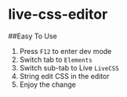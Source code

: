 live-css-editor
===============

##Easy To Use
1. Press `F12` to enter dev mode
2. Switch tab to `Elements`
3. Switch sub-tab to Live `LiveCSS`
4. String edit CSS in the editor
5. Enjoy the change

